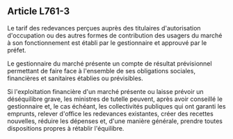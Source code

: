 Article L761-3
----
Le tarif des redevances perçues auprès des titulaires d'autorisation
d'occupation ou des autres formes de contribution des usagers du marché à son
fonctionnement est établi par le gestionnaire et approuvé par le préfet.

Le gestionnaire du marché présente un compte de résultat prévisionnel permettant
de faire face à l'ensemble de ses obligations sociales, financières et
sanitaires établies ou prévisibles.

Si l'exploitation financière d'un marché présente ou laisse prévoir un
déséquilibre grave, les ministres de tutelle peuvent, après avoir conseillé le
gestionnaire et, le cas échéant, les collectivités publiques qui ont garanti les
emprunts, relever d'office les redevances existantes, créer des recettes
nouvelles, réduire les dépenses et, d'une manière générale, prendre toutes
dispositions propres à rétablir l'équilibre.
